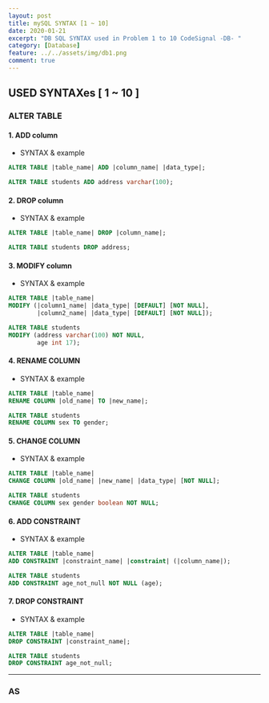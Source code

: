 ```yaml
---
layout: post
title: mySQL SYNTAX [1 ~ 10]
date: 2020-01-21
excerpt: "DB SQL SYNTAX used in Problem 1 to 10 CodeSignal -DB- "
category: [Database]
feature: ../../assets/img/db1.png
comment: true
---
```


## USED SYNTAXes [ 1 ~ 10 ]

### ALTER TABLE

#### 1. ADD column
- SYNTAX & example
```sql
ALTER TABLE |table_name| ADD |column_name| |data_type|;

ALTER TABLE students ADD address varchar(100);
```

#### 2. DROP column
- SYNTAX & example
```sql
ALTER TABLE |table_name| DROP |column_name|;

ALTER TABLE students DROP address;
```

#### 3. MODIFY column
- SYNTAX & example
```sql
ALTER TABLE |table_name| 
MODIFY (|column1_name| |data_type| [DEFAULT] [NOT NULL],
        |column2_name| |data_type| [DEFAULT] [NOT NULL]);

ALTER TABLE students 
MODIFY (address varchar(100) NOT NULL,
        age int 17);
```

#### 4. RENAME COLUMN
- SYNTAX & example
```sql
ALTER TABLE |table_name|
RENAME COLUMN |old_name| TO |new_name|;

ALTER TABLE students 
RENAME COLUMN sex TO gender;
```

#### 5. CHANGE COLUMN
- SYNTAX & example
```sql
ALTER TABLE |table_name|
CHANGE COLUMN |old_name| |new_name| |data_type| [NOT NULL];

ALTER TABLE students
CHANGE COLUMN sex gender boolean NOT NULL;
```

#### 6. ADD CONSTRAINT
- SYNTAX & example
```sql
ALTER TABLE |table_name|
ADD CONSTRAINT |constraint_name| |constraint| (|column_name|);

ALTER TABLE students
ADD CONSTRAINT age_not_null NOT NULL (age);
```

#### 7. DROP CONSTRAINT
- SYNTAX & example
```sql
ALTER TABLE |table_name|
DROP CONSTRAINT |constraint_name|;

ALTER TABLE students
DROP CONSTRAINT age_not_null;
```

-----------------------------------------
### AS

